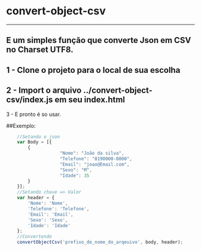 # convert-object-csv
------------
E um simples função que converte Json em CSV no Charset UTF8.
-----------------------
1 - Clone o projeto para o local de sua escolha
-----------------------------
2 - Import o arquivo ../convert-object-csv/index.js em seu index.html
-----------------------------
3 - E pronto é so usar.

##Exemplo:

```js
    //Setando o json
    var Body = [{
        {
                    "Nome": "João da silva",
                    "Telefone": "8190000-0000",
                    "Email": "joao@Email.com",
                    "Sexo": "M",
                    "Idade": 35
        }
    }];
    //Setando chave => Valor 
	var header = {
		'Nome': 'Nome',
		'Telefone': 'Telefone',
		'Email': 'Email',
		'Sexo': 'Sexo',
		'Idade': 'Idade'
    };
    //Convertendo
    convertObjectCsv('prefixo_do_nome_do_arqeuivo', body, header);
```